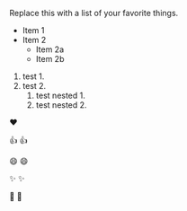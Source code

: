 Replace this with a list of your favorite things.
* Item 1
* Item 2
  * Item 2a
  * Item 2b
1. test 1.
2. test 2.
    1. test nested 1.
    2. test nested 2.
 
 
:heart:

👍	:+1:

😄	:smile:

✨	:sparkles:

🎉	:tada:
